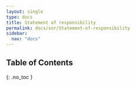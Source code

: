 ```yaml
---
layout: single
type: docs
title: Statement of responsibility
permalink: docs/sor/Statement-of-responsibility
sidebar:
  nav: "docs"
---
```


## Table of Contents
{: .no_toc }


